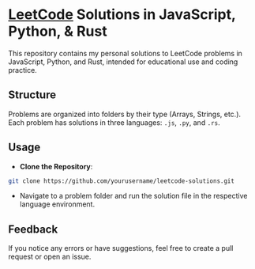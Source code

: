 # [LeetCode](https://leetcode.com/) Solutions in JavaScript, Python, & Rust

This repository contains my personal solutions to LeetCode problems in JavaScript, Python, and Rust, intended for educational use and coding practice.

## Structure

Problems are organized into folders by their type (Arrays, Strings, etc.). Each problem has solutions in three languages: `.js`, `.py`, and `.rs`.

## Usage

- **Clone the Repository**: 
```bash
git clone https://github.com/yourusername/leetcode-solutions.git
```
- Navigate to a problem folder and run the solution file in the respective language environment.

## Feedback

If you notice any errors or have suggestions, feel free to create a pull request or open an issue.
